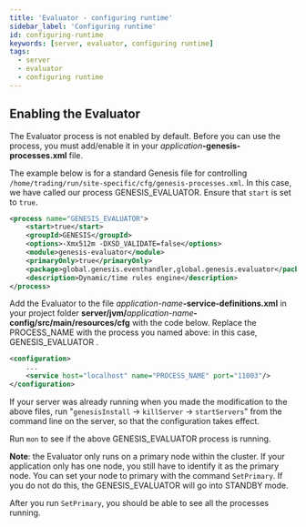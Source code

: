 ```yaml
---
title: 'Evaluator - configuring runtime'
sidebar_label: 'Configuring runtime'
id: configuring-runtime
keywords: [server, evaluator, configuring runtime]
tags:
  - server
  - evaluator
  - configuring runtime
---
```


## Enabling the Evaluator
The Evaluator process is not enabled by default. Before you can use the process, you must add/enable it in your _application_**-genesis-processes.xml** file.

The example below is for a standard Genesis file for controlling `/home/trading/run/site-specific/cfg/genesis-processes.xml`. In this case, we have called our process GENESIS_EVALUATOR. Ensure that `start` is set to `true`. 
```xml {2}
<process name="GENESIS_EVALUATOR">
    <start>true</start>
    <groupId>GENESIS</groupId>
    <options>-Xmx512m -DXSD_VALIDATE=false</options>
    <module>genesis-evaluator</module>
    <primaryOnly>true</primaryOnly>
    <package>global.genesis.eventhandler,global.genesis.evaluator</package>
    <description>Dynamic/time rules engine</description>
</process>
```


Add the Evaluator to the file _application-name_**-service-definitions.xml** in your project folder **server/jvm/**_application-name_**-config/src/main/resources/cfg** with the code below.
Replace the PROCESS_NAME with the process you named above: in this case, GENESIS_EVALUATOR .

```xml
<configuration>
    ...
    <service host="localhost" name="PROCESS_NAME" port="11003"/>
</configuration>
```
If your server was already running when you made the modification to the above files, run
"`genesisInstall` -> `killServer` -> `startServers`" from the command line on the server, so that the configuration takes effect.


Run `mon` to see if the above GENESIS_EVALUATOR process is running.

**Note**: the Evaluator only runs on a primary node within the cluster. If your application only has one node, you still have to identify it as the primary node. You can set your node to primary with the command `SetPrimary`. If you do not do this, the GENESIS_EVALUATOR will go into STANDBY mode.

After you run `SetPrimary`, you should be able to see all the processes running.
